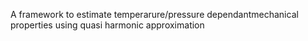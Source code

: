 A framework to estimate temperarure/pressure dependantmechanical properties using quasi harmonic approximation 
